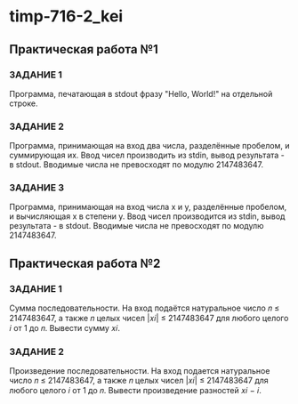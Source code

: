 # timp-716-2_kei

## Практическая работа №1
### ЗАДАНИЕ 1 
Программа, печатающая в stdout фразу "Hello, World!" на отдельной строке. 

### ЗАДАНИЕ 2 
Программа, принимающая на вход два числа, разделённые пробелом, и суммирующая их. Ввод чисел производить из stdin, вывод результата - в stdout. Вводимые числа не превосходят по модулю 2147483647. 

### ЗАДАНИЕ 3 

Программа, принимающая на вход числа x и y, разделённые пробелом, и вычисляющая x в степени y. Ввод чисел производится из stdin, вывод результата - в stdout. Вводимые числа не превосходят по модулю 2147483647.

## Практическая работа №2
### ЗАДАНИЕ 1
Сумма последовательности. На вход подаётся натуральное число 𝑛 ≤ 2147483647, а также 𝑛 целых чисел |𝑥𝑖| ≤ 2147483647 для любого целого 𝑖 от 1 до 𝑛.
Вывести сумму 𝑥𝑖.

### ЗАДАНИЕ 2
Произведение последовательности. На вход подается натуральное число 𝑛 ≤ 2147483647, а также 𝑛 целых чисел |𝑥𝑖| ≤ 2147483647 для любого целого 𝑖 от 1 до 𝑛.
Вывести произведение разностей 𝑥𝑖 − 𝑖.

